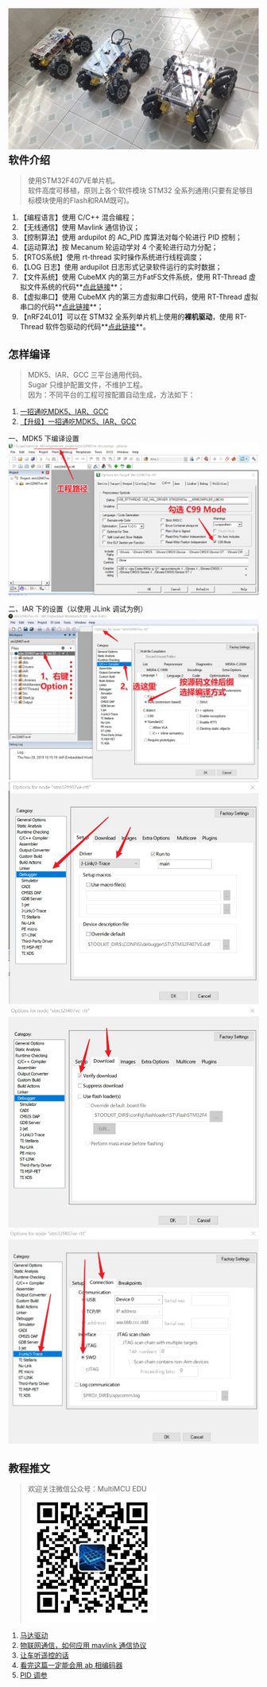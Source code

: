 ![](https://github.com/SuWeipeng/img/raw/master/13_car/car_10.jpg)<br>
软件介绍
---
> 使用STM32F407VE单片机。<br>
> 软件高度可移植，原则上各个软件模块 STM32 全系列通用(只要有足够目标模块使用的Flash和RAM既可)。

1. 【编程语言】使用 C/C++ 混合编程；
2. 【无线通信】使用 Mavlink 通信协议；
3. 【控制算法】使用 ardupilot 的 AC_PID 库算法对每个轮进行 PID 控制；
4. 【运动算法】按 Mecanum 轮运动学对 4 个麦轮进行动力分配；
5. 【RTOS系统】使用 rt-thread 实时操作系统进行线程调度；
6. 【LOG 日志】使用 ardupilot 日志形式记录软件运行的实时数据；       
7. 【文件系统】使用 CubeMX 内的第三方FatFS文件系统，使用 RT-Thread 虚拟文件系统的代码**[点此链接](https://github.com/SuWeipeng/car_407ve_rtt)**；       
8. 【虚拟串口】使用 CubeMX 内的第三方虚拟串口代码，使用 RT-Thread 虚拟串口的代码**[点此链接](https://github.com/SuWeipeng/car_407ve_rtt)**；
9. 【nRF24L01】可以在 STM32 全系列单片机上使用的**裸机驱动**，使用 RT-Thread 软件包驱动的代码**[点此链接](https://github.com/SuWeipeng/car_407ve_rtt)**。

怎样编译
---
> MDK5、IAR、GCC 三平台通用代码。<br>
> Sugar 只维护配置文件，不维护工程。<br>
> 因为：不同平台的工程可按配置自动生成，方法如下：

1. [一招通吃MDK5、IAR、GCC](https://mp.weixin.qq.com/s/aPUbSAndjvs4CaPj3CFsJg)
2. [【升级】一招通吃MDK5、IAR、GCC](https://mp.weixin.qq.com/s/iVmaQ3S4vcitbJ8iXZyArw)

一、MDK5 下编译设置       
![](https://github.com/SuWeipeng/img/raw/master/12_RT-Thread/mdk5%20%E8%AE%BE%E7%BD%AE.jpg)

二、IAR 下的设置（以使用 JLink 调试为例）
![](https://github.com/SuWeipeng/img/raw/master/12_RT-Thread/1_IAR%20%E9%80%89%E7%BC%96%E8%AF%91%E6%96%B9%E5%BC%8F.jpg)
![](https://github.com/SuWeipeng/img/raw/master/12_RT-Thread/2_IAR%20JLink%20%E8%AE%BE%E7%BD%AE.jpg)
![](https://github.com/SuWeipeng/img/raw/master/12_RT-Thread/3_IAR%20JLink%20%E8%AE%BE%E7%BD%AE.jpg)
![](https://github.com/SuWeipeng/img/raw/master/12_RT-Thread/4_IAR%20JLink%20%E8%AE%BE%E7%BD%AE.jpg)

教程推文
---
> 欢迎关注微信公众号：MultiMCU EDU<br>
> ![](https://github.com/SuWeipeng/img/raw/master/17_wechat/08cm.jpg)

1. [马达驱动](https://mp.weixin.qq.com/s/7Bk-xQbymZaez4g5sUALxw)
2. [物联网通信，如何应用 mavlink 通信协议](https://mp.weixin.qq.com/s/K92U5lO0KGM4mUzyGSXvcg)
3. [让车听遥控的话](https://mp.weixin.qq.com/s/h7FURP4kGNTJmfsHatk-4A)
4. [看完这篇一定能会用 ab 相编码器](https://mp.weixin.qq.com/s/aUa0sHmGF6CbPej6O9IzKQ)
5. [PID 调参](https://mp.weixin.qq.com/s/TO926HglAhvM9RNe-2kJuQ)

